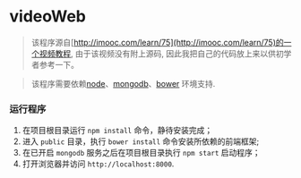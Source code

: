 # videoWeb

> 该程序源自[http://imooc.com/learn/75](http://imooc.com/learn/75)的一个视频教程, 由于该视频没有附上源码, 因此我把自己的代码放上来以供初学者参考一下。

> 该程序需要依赖[node](http://nodejs.org/)、[mongodb](http://www.mongodb.org/)、[bower](http://bower.io/) 环境支持.

### 运行程序
1. 在项目根目录运行 `npm install` 命令，静待安装完成；
2. 进入 `public` 目录，执行 `bower install` 命令安装所依赖的前端框架;
3. 在已开启 `mongodb` 服务之后在项目根目录执行 `npm start` 启动程序；
4. 打开浏览器并访问 `http://localhost:8000`.
